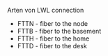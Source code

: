 Arten von LWL connection 
- FTTN - fiber to the node 
- FTTB - fiber to the basement 
- FTTH - fiber to the home 
- FTTD - fiber to the desk 
